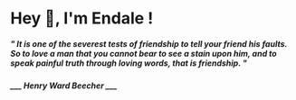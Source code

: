 <h1 title="head"> Hey 👋, I'm Endale !</h1>

**<h5><i>" It is one of the severest tests of friendship to tell your friend his faults. So to love a man that you cannot bear to see a stain upon him, and to speak painful truth through loving words, that is friendship. "</i></h5>**

*<b>___ Henry Ward Beecher ___</b>*
